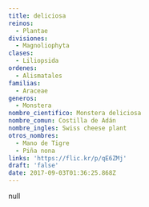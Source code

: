 ```yaml
---
title: deliciosa
reinos:
  - Plantae
divisiones:
  - Magnoliophyta
clases:
  - Liliopsida
ordenes:
  - Alismatales
familias:
  - Araceae
generos:
  - Monstera
nombre_cientifico: Monstera deliciosa
nombre_comun: Costilla de Adán
nombre_ingles: Swiss cheese plant
otros_nombres:
  - Mano de Tigre
  - Piña nona
links: 'https://flic.kr/p/qE6ZMj'
draft: 'false'
date: 2017-09-03T01:36:25.868Z
---
```

null
